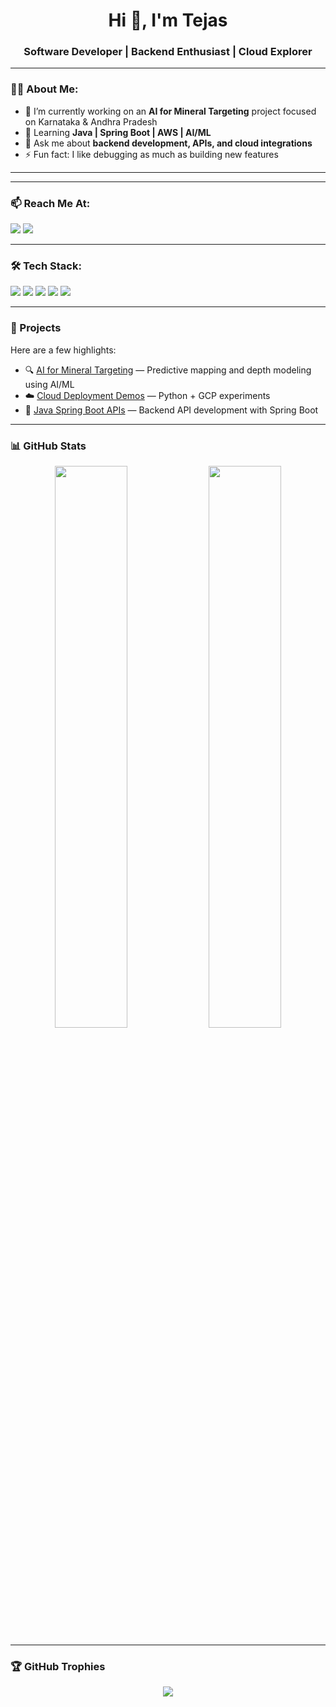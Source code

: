 <h1 align="center">Hi 👋, I'm Tejas</h1>
<h3 align="center">Software Developer | Backend Enthusiast | Cloud Explorer</h3>

---

### 👨‍💻 About Me:
- 🔭 I’m currently working on an **AI for Mineral Targeting** project focused on Karnataka & Andhra Pradesh
- 🌱 Learning **Java | Spring Boot | AWS | AI/ML**
- 💬 Ask me about **backend development, APIs, and cloud integrations**
- ⚡ Fun fact: I like debugging as much as building new features

---

---
### 📫 Reach Me At:
<p>
  <a href="mailto:tejasdeshpande1730@gmail.com"><img src="https://img.shields.io/badge/Email-tejasdeshpande1730@gmail.com-blue?style=flat&logo=gmail"></a>
  <a href="www.linkedin.com/in/tejasdeshpande1730"><img src="https://img.shields.io/badge/LinkedIn-Tejas Deshpande-blue?style=flat&logo=linkedin"></a>
</p>

---
### 🛠️ Tech Stack:
<p align="left">
  <img src="https://img.shields.io/badge/Java-ED8B00?style=for-the-badge&logo=openjdk&logoColor=white"/>
  <img src="https://img.shields.io/badge/Python-3776AB?style=for-the-badge&logo=python&logoColor=white"/>
  <img src="https://img.shields.io/badge/Spring_Boot-6DB33F?style=for-the-badge&logo=spring-boot&logoColor=white"/>
  <img src="https://img.shields.io/badge/AWS-232F3E?style=for-the-badge&logo=amazon-aws&logoColor=white"/>
  <img src="https://img.shields.io/badge/MySQL-005C84?style=for-the-badge&logo=mysql&logoColor=white"/>
</p>

---

### 🚀 Projects
Here are a few highlights:
- 🔍 [AI for Mineral Targeting](https://github.com/Tejas1730) — Predictive mapping and depth modeling using AI/ML
- ☁️ [Cloud Deployment Demos](https://github.com/Tejas1730) — Python + GCP experiments
- 🧪 [Java Spring Boot APIs](https://github.com/Tejas1730) — Backend API development with Spring Boot

---

### 📊 GitHub Stats
<p align="center">
  <img src="https://github-readme-stats.vercel.app/api?username=Tejas1730&show_icons=true&theme=default&hide_border=true" width="48%"/>
  <img src="https://github-readme-stats.vercel.app/api/top-langs/?username=Tejas1730&layout=compact&theme=default&hide_border=true" width="48%"/>
</p>

---

### 🏆 GitHub Trophies
<p align="center">
  <img src="https://github-profile-trophy.vercel.app/?username=Tejas1730&theme=default&row=1&margin-w=15"/>
</p>
